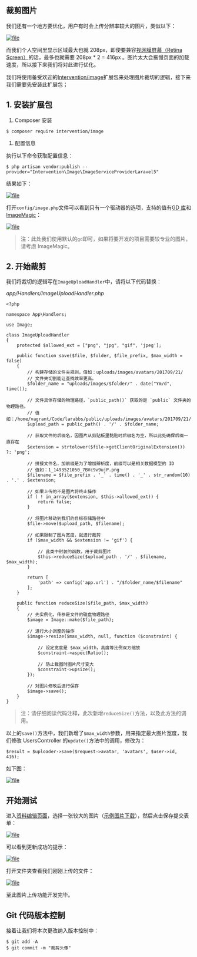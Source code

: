 ## 裁剪图片

我们还有一个地方要优化，用户有时会上传分辨率较大的图片，类似以下：

[![](https://iocaffcdn.phphub.org/uploads/images/201812/23/1/kwRIEfLsaK.jpeg!large "file")](https://iocaffcdn.phphub.org/uploads/images/201812/23/1/kwRIEfLsaK.jpeg!large)

而我们个人空间里显示区域最大也就 208px，即使要兼容[视网膜屏幕（Retina Screen）](https://baike.baidu.com/item/%E8%A7%86%E7%BD%91%E8%86%9C%E5%B1%8F%E5%B9%95)的话，最多也就需要 208px \* 2 = 416px 。图片太大会拖慢页面的加载速度，所以接下来我们将对此进行优化。

我们将使用备受欢迎的[Intervention/image](https://github.com/Intervention/image)扩展包来处理图片裁切的逻辑，接下来我们需要先安装此扩展包；

## 1. 安装扩展包

1. Composer 安装

```
$ composer require intervention/image
```

1. 配置信息

执行以下命令获取配置信息：

```
$ php artisan vendor:publish --provider="Intervention\Image\ImageServiceProviderLaravel5"
```

结果如下：

[![](https://iocaffcdn.phphub.org/uploads/images/201812/23/1/cX4F0X6apE.png!large "file")](https://iocaffcdn.phphub.org/uploads/images/201812/23/1/cX4F0X6apE.png!large)

打开`config/image.php`文件可以看到只有一个驱动器的选项，支持的值有[GD 库](http://php.net/manual/zh/intro.image.php)和[ImageMagic](http://php.net/manual/zh/intro.imagick.php)：

[![](https://iocaffcdn.phphub.org/uploads/images/201709/22/1/Q2lKDNZIPq.png "file")](https://iocaffcdn.phphub.org/uploads/images/201709/22/1/Q2lKDNZIPq.png)

> 注：此处我们使用默认的`gd`即可，如果将要开发的项目需要较专业的图片，请考虑 ImageMagic。

## 2. 开始裁剪

我们将裁切的逻辑写在`ImageUploadHandler`中，请将以下代码替换：

_app/Handlers/ImageUploadHandler.php_

    <?php

    namespace App\Handlers;

    use Image;

    class ImageUploadHandler
    {
        protected $allowed_ext = ["png", "jpg", "gif", 'jpeg'];

        public function save($file, $folder, $file_prefix, $max_width = false)
        {
            // 构建存储的文件夹规则，值如：uploads/images/avatars/201709/21/
            // 文件夹切割能让查找效率更高。
            $folder_name = "uploads/images/$folder/" . date("Ym/d", time());

            // 文件具体存储的物理路径，`public_path()` 获取的是 `public` 文件夹的物理路径。
            // 值如：/home/vagrant/Code/larabbs/public/uploads/images/avatars/201709/21/
            $upload_path = public_path() . '/' . $folder_name;

            // 获取文件的后缀名，因图片从剪贴板里黏贴时后缀名为空，所以此处确保后缀一直存在
            $extension = strtolower($file->getClientOriginalExtension()) ?: 'png';

            // 拼接文件名，加前缀是为了增加辨析度，前缀可以是相关数据模型的 ID
            // 值如：1_1493521050_7BVc9v9ujP.png
            $filename = $file_prefix . '_' . time() . '_' . str_random(10) . '.' . $extension;

            // 如果上传的不是图片将终止操作
            if ( ! in_array($extension, $this->allowed_ext)) {
                return false;
            }

            // 将图片移动到我们的目标存储路径中
            $file->move($upload_path, $filename);

            // 如果限制了图片宽度，就进行裁剪
            if ($max_width && $extension != 'gif') {

                // 此类中封装的函数，用于裁剪图片
                $this->reduceSize($upload_path . '/' . $filename, $max_width);
            }

            return [
                'path' => config('app.url') . "/$folder_name/$filename"
            ];
        }

        public function reduceSize($file_path, $max_width)
        {
            // 先实例化，传参是文件的磁盘物理路径
            $image = Image::make($file_path);

            // 进行大小调整的操作
            $image->resize($max_width, null, function ($constraint) {

                // 设定宽度是 $max_width，高度等比例双方缩放
                $constraint->aspectRatio();

                // 防止裁图时图片尺寸变大
                $constraint->upsize();
            });

            // 对图片修改后进行保存
            $image->save();
        }
    }

> 注：请仔细阅读代码注释，此次新增`reduceSize()`方法，以及此方法的调用。

以上的`save()`方法中，我们新增了`$max_width`参数，用来指定最大图片宽度，我们修改 UsersController 的`update()`方法中的调用，修改为：

```
$result = $uploader->save($request->avatar, 'avatars', $user->id, 416);
```

如下图：

[![](https://iocaffcdn.phphub.org/uploads/images/201812/23/1/Wga3n1eHmx.png!large "file")](https://iocaffcdn.phphub.org/uploads/images/201812/23/1/Wga3n1eHmx.png!large)

## 开始测试

进入[资料编辑页面](http://larabbs.test/users/1/edit)，选择一张较大的图片（[示例图片下载](https://iocaffcdn.phphub.org/uploads/images/201709/22/1/zzgDzs4TjD.png)），然后点击保存提交表单：

[![](https://iocaffcdn.phphub.org/uploads/images/201812/23/1/lCRIuG26U7.png!large "file")](https://iocaffcdn.phphub.org/uploads/images/201812/23/1/lCRIuG26U7.png!large)

可以看到更新成功的提示：

[![](https://iocaffcdn.phphub.org/uploads/images/201812/23/1/2Kf7Aoh6ts.png!large "file")](https://iocaffcdn.phphub.org/uploads/images/201812/23/1/2Kf7Aoh6ts.png!large)

打开文件夹查看我们刚刚上传的文件：

[![](https://iocaffcdn.phphub.org/uploads/images/201812/23/1/9xVjtp5Z7L.png!large "file")](https://iocaffcdn.phphub.org/uploads/images/201812/23/1/9xVjtp5Z7L.png!large)

至此图片上传功能开发完毕。

## Git 代码版本控制

接着让我们将本次更改纳入版本控制中：

```
$ git add -A
$ git commit -m "裁剪头像"
```



